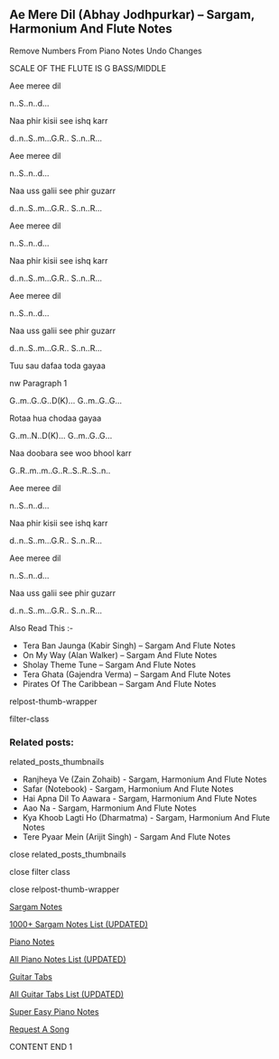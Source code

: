 
## Ae Mere Dil (Abhay Jodhpurkar) – Sargam, Harmonium And Flute Notes

Remove Numbers From Piano Notes
Undo Changes

SCALE OF THE FLUTE IS G BASS/MIDDLE

Aee meree dil

n..S..n..d…

Naa phir kisii see ishq karr

d..n..S..m…G.R.. S..n..R…

Aee meree dil

n..S..n..d…

Naa uss galii see phir guzarr

d..n..S..m…G.R.. S..n..R…

Aee meree dil

n..S..n..d…

Naa phir kisii see ishq karr

d..n..S..m…G.R.. S..n..R…

Aee meree dil

n..S..n..d…

Naa uss galii see phir guzarr

d..n..S..m…G.R.. S..n..R…

Tuu sau dafaa toda gayaa

nw Paragraph 1

G..m..G..G..D(K)… G..m..G..G…

Rotaa hua chodaa gayaa

G..m..N..D(K)… G..m..G..G…

Naa doobara see woo bhool karr

G..R..m..m..G..R..S..R..S..n..

Aee meree dil

n..S..n..d…

Naa phir kisii see ishq karr

d..n..S..m…G.R.. S..n..R…

Aee meree dil

n..S..n..d…

Naa uss galii see phir guzarr

d..n..S..m…G.R.. S..n..R…

Also Read This :-



* Tera Ban Jaunga (Kabir Singh) – Sargam And Flute Notes
* On My Way (Alan Walker) – Sargam And Flute Notes
* Sholay Theme Tune – Sargam And Flute Notes
* Tera Ghata (Gajendra Verma) – Sargam And Flute Notes
* Pirates Of The Caribbean – Sargam And Flute Notes

relpost-thumb-wrapper

filter-class

### Related posts:

related_posts_thumbnails

* Ranjheya Ve (Zain Zohaib) - Sargam, Harmonium And Flute Notes
* Safar (Notebook) - Sargam, Harmonium And Flute Notes
* Hai Apna Dil To Aawara - Sargam, Harmonium And Flute Notes
* Aao Na - Sargam, Harmonium And Flute Notes
* Kya Khoob Lagti Ho (Dharmatma) - Sargam, Harmonium And Flute Notes
* Tere Pyaar Mein (Arijit Singh) - Sargam And Flute Notes

close related_posts_thumbnails

close filter class

close relpost-thumb-wrapper

[Sargam Notes](https://www.notationsworld.com/sargam-notes.html)

[1000+ Sargam Notes List (UPDATED)](https://www.notationsworld.com/all-songs-list-sargam-notes.html)

[Piano Notes](https://www.notationsworld.com/piano-notes.html)

[All Piano Notes List (UPDATED)](https://www.notationsworld.com/all-songs-list-piano-notes.html)

[Guitar Tabs](https://www.notationsworld.com/guitar-tabs.html)

[All Guitar Tabs List (UPDATED)](https://www.notationsworld.com/all-songs-list-guitar-tabs.html)

[Super Easy Piano Notes](https://studywall.in/)

[Request A Song](https://www.notationsworld.com/request-a-song.html)

CONTENT END 1

